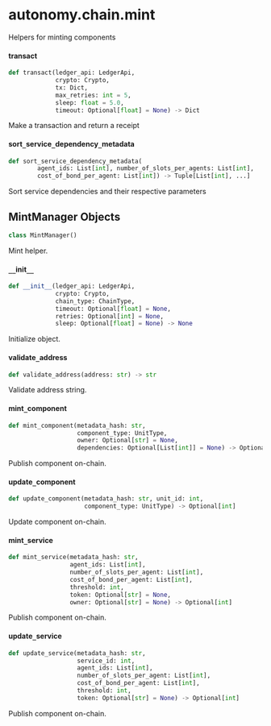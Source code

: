 <a id="autonomy.chain.mint"></a>

# autonomy.chain.mint

Helpers for minting components

<a id="autonomy.chain.mint.transact"></a>

#### transact

```python
def transact(ledger_api: LedgerApi,
             crypto: Crypto,
             tx: Dict,
             max_retries: int = 5,
             sleep: float = 5.0,
             timeout: Optional[float] = None) -> Dict
```

Make a transaction and return a receipt

<a id="autonomy.chain.mint.sort_service_dependency_metadata"></a>

#### sort`_`service`_`dependency`_`metadata

```python
def sort_service_dependency_metadata(
        agent_ids: List[int], number_of_slots_per_agents: List[int],
        cost_of_bond_per_agent: List[int]) -> Tuple[List[int], ...]
```

Sort service dependencies and their respective parameters

<a id="autonomy.chain.mint.MintManager"></a>

## MintManager Objects

```python
class MintManager()
```

Mint helper.

<a id="autonomy.chain.mint.MintManager.__init__"></a>

#### `__`init`__`

```python
def __init__(ledger_api: LedgerApi,
             crypto: Crypto,
             chain_type: ChainType,
             timeout: Optional[float] = None,
             retries: Optional[int] = None,
             sleep: Optional[float] = None) -> None
```

Initialize object.

<a id="autonomy.chain.mint.MintManager.validate_address"></a>

#### validate`_`address

```python
def validate_address(address: str) -> str
```

Validate address string.

<a id="autonomy.chain.mint.MintManager.mint_component"></a>

#### mint`_`component

```python
def mint_component(metadata_hash: str,
                   component_type: UnitType,
                   owner: Optional[str] = None,
                   dependencies: Optional[List[int]] = None) -> Optional[int]
```

Publish component on-chain.

<a id="autonomy.chain.mint.MintManager.update_component"></a>

#### update`_`component

```python
def update_component(metadata_hash: str, unit_id: int,
                     component_type: UnitType) -> Optional[int]
```

Update component on-chain.

<a id="autonomy.chain.mint.MintManager.mint_service"></a>

#### mint`_`service

```python
def mint_service(metadata_hash: str,
                 agent_ids: List[int],
                 number_of_slots_per_agent: List[int],
                 cost_of_bond_per_agent: List[int],
                 threshold: int,
                 token: Optional[str] = None,
                 owner: Optional[str] = None) -> Optional[int]
```

Publish component on-chain.

<a id="autonomy.chain.mint.MintManager.update_service"></a>

#### update`_`service

```python
def update_service(metadata_hash: str,
                   service_id: int,
                   agent_ids: List[int],
                   number_of_slots_per_agent: List[int],
                   cost_of_bond_per_agent: List[int],
                   threshold: int,
                   token: Optional[str] = None) -> Optional[int]
```

Publish component on-chain.

